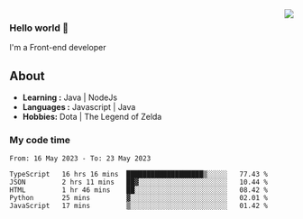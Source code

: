 <img align='right' src="https://github-readme-stats.vercel.app/api?username=jumodada&show_icons=true&theme=vue">

### Hello world 👋

I'm a Front-end developer 
    
## About
-  **Learning :** Java | NodeJs
-  **Languages :** Javascript | Java
-  **Hobbies:** Dota | The Legend of Zelda

### My code time

<!--START_SECTION:waka-->

```text
From: 16 May 2023 - To: 23 May 2023

TypeScript   16 hrs 16 mins  ███████████████████▒░░░░░   77.43 %
JSON         2 hrs 11 mins   ██▓░░░░░░░░░░░░░░░░░░░░░░   10.44 %
HTML         1 hr 46 mins    ██░░░░░░░░░░░░░░░░░░░░░░░   08.42 %
Python       25 mins         ▓░░░░░░░░░░░░░░░░░░░░░░░░   02.01 %
JavaScript   17 mins         ▒░░░░░░░░░░░░░░░░░░░░░░░░   01.42 %
```

<!--END_SECTION:waka-->
